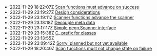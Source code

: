 * 2022-11-29 18:22:07Z [Scan functions must advance on success](../8)
* 2022-11-29 23:19:27Z [Design considerations](../2)
* 2022-11-29 23:19:11Z [Scanner functions advance the scanner](../6)
* 2022-11-29 23:18:18Z [Decouple meta data](../5)
* 2022-11-29 23:17:17Z [Simple pegn.Scanner interface](../4)
* 2022-11-29 23:15:38Z [C_ prefix for classes](../3)
* 2022-11-29 23:13:55Z [](../1)
* 2022-11-29 23:09:42Z [Sorry, planned but not yet available](../0)
* 2022-11-29 18:20:40Z [Scan functions must not change state on failure](../7)
